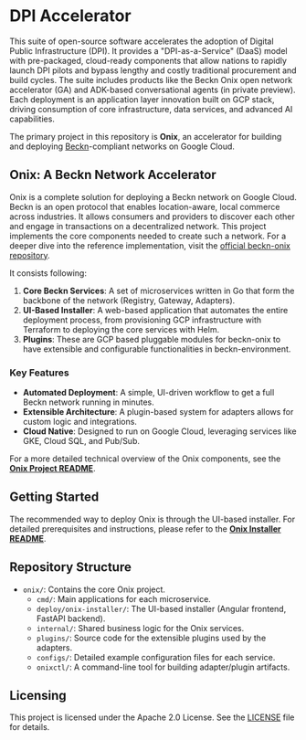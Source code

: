 # DPI Accelerator

This suite of open-source software accelerates the adoption of Digital Public Infrastructure (DPI). It provides a "DPI-as-a-Service" (DaaS) model with pre-packaged, cloud-ready components that allow nations to rapidly launch DPI pilots and bypass lengthy and costly traditional procurement and build cycles. The suite includes products like the Beckn Onix open network accelerator (GA) and ADK-based conversational agents (in private preview). Each deployment is an application layer innovation built on GCP stack, driving consumption of core infrastructure, data services, and advanced AI capabilities.

The primary project in this repository is **Onix**, an accelerator for building and deploying [Beckn](https://becknprotocol.io/)-compliant networks on Google Cloud.

## Onix: A Beckn Network Accelerator

Onix is a complete solution for deploying a Beckn network on Google Cloud. 
Beckn is an open protocol that enables location-aware, local commerce across industries. It allows consumers and providers to discover each other and engage in transactions on a decentralized network. This project implements the core components needed to create such a network. For a deeper dive into the reference implementation, visit the [official beckn-onix repository](https://github.com/Beckn-One/beckn-onix/).

It consists following:

1.  **Core Beckn Services**: A set of microservices written in Go that form the backbone of the network (Registry, Gateway, Adapters).
2.  **UI-Based Installer**: A web-based application that automates the entire deployment process, from provisioning GCP infrastructure with Terraform to deploying the core services with Helm.
3.  **Plugins**: These are GCP based pluggable modules for beckn-onix to have extensible and configurable functionalities in beckn-environment.

### Key Features

-   **Automated Deployment**: A simple, UI-driven workflow to get a full Beckn network running in minutes.
-   **Extensible Architecture**: A plugin-based system for adapters allows for custom logic and integrations.
-   **Cloud Native**: Designed to run on Google Cloud, leveraging services like GKE, Cloud SQL, and Pub/Sub.


For a more detailed technical overview of the Onix components, see the **[Onix Project README](./onix/README.md)**.

## Getting Started

The recommended way to deploy Onix is through the UI-based installer. For detailed prerequisites and instructions, please refer to the **[Onix Installer README](./onix/deploy/onix-installer/README.md)**.

## Repository Structure

-   `onix/`: Contains the core Onix project.
    -   `cmd/`: Main applications for each microservice.
    -   `deploy/onix-installer/`: The UI-based installer (Angular frontend, FastAPI backend).
    -   `internal/`: Shared business logic for the Onix services.
    -   `plugins/`: Source code for the extensible plugins used by the adapters.
    -   `configs/`: Detailed example configuration files for each service.
    -   `onixctl/`: A command-line tool for building adapter/plugin artifacts.

## Licensing

This project is licensed under the Apache 2.0 License. See the [LICENSE](./LICENSE) file for details.
